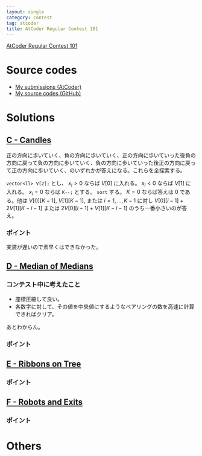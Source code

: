 ```yaml
---
layout: single
category: contest
tag: atcoder
title: AtCoder Regular Contest 101
---
```


[AtCoder Regular Contest 101](https://atcoder.jp/contests/arc101)

# Source codes

- [My submissions (AtCoder)](https://atcoder.jp/contests/arc101/submissions?f.User=kazunetakahashi)
- [My source codes (GitHub)](https://github.com/kazunetakahashi/atcoder/tree/master/2018/0825_ARC101)

# Solutions

## [C - Candles](https://atcoder.jp/contests/arc101/tasks/arc101_a)

正の方向に歩いていく、負の方向に歩いていく、正の方向に歩いていった後負の方向に戻って負の方向に歩いていく、負の方向に歩いていった後正の方向に戻って正の方向に歩いていく、のいずれかが答えになる。これらを全探索する。

`vector<ll> V[2];` とし、 $x_i > 0$ ならば $V[0]$ に入れる。 $x_i < 0$ ならば $V[1]$ に入れる。 $x_i = 0$ ならば `K--;` とする。 `sort` する。 $K = 0$ ならば答えは $0$ である。他は $V[0][K - 1]$, $V[1][K - 1]$, または $i = 1, \dots, K - 1$ に対し $V[0][i - 1] + 2 V[1][K - i - 1]$ または $2 V[0][i - 1] + V[1][K - i - 1]$ のうち一番小さいのが答え。

### ポイント

実装が遅いので素早くはできなかった。

## [D - Median of Medians](https://atcoder.jp/contests/arc101/tasks/arc101_b)

### コンテスト中に考えたこと

- 座標圧縮して良い。
- 各数字に対して、その値を中央値にするようなペアリングの数を高速に計算できればクリア。

あとわからん。

### ポイント



## [E - Ribbons on Tree](https://atcoder.jp/contests/arc101/tasks/arc101_c)



### ポイント



## [F - Robots and Exits](https://atcoder.jp/contests/arc101/tasks/arc101_d)



### ポイント



# Others
